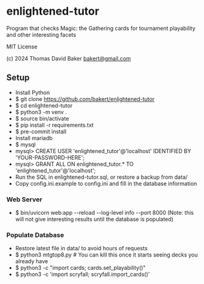 # enlightened-tutor
Program that checks Magic: the Gathering cards for tournament playability and other interesting facets

MIT License

(c) 2024 Thomas David Baker <bakert@gmail.com>

## Setup
- Install Python
- $ git clone https://github.com/bakert/enlightened-tutor
- $ cd enlightened-tutor
- $ python3 -m venv .
- $ source bin/activate
- $ pip install -r requirements.txt
- $ pre-commit install
- Install mariadb
- $ mysql
- mysql> CREATE USER 'enlightened_tutor'@'localhost' IDENTIFIED BY 'YOUR-PASSWORD-HERE';
- mysql> GRANT ALL ON enlightened_tutor.* TO 'enlightened_tutor'@'localhost';
- Run the SQL in enlightened-tutor.sql, or restore a backup from data/
- Copy config.ini.example to config.ini and fill in the database information

### Web Server
- $ bin/uvicorn web:app --reload --log-level info --port 8000
(Note: this will not give interesting results until the database is populated)

### Populate Database
- Restore latest file in data/ to avoid hours of requests
- $ python3 mtgtop8.py # You can kill this once it starts seeing decks you already have
- $ python3 -c "import cards; cards.set_playability()"
- $ python3 -c 'import scryfall; scryfall.import_cards()'
